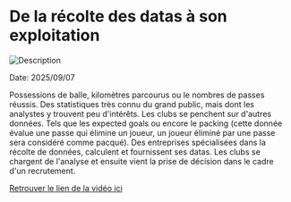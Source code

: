 # De la récolte des datas à son exploitation

![Description](images/1652469837952.png)

Date: 2025/09/07

Possessions de balle, kilomètres parcourus ou le nombres de passes réussis. Des statistiques très connu du grand public, mais dont les analystes y trouvent peu d'intérêts. Les clubs se penchent sur d'autres données. Tels que les expected goals ou encore le packing (cette donnée évalue une passe qui élimine un joueur, un joueur éliminé par une passe sera considéré comme pacqué). Des entreprises spécialisées dans la récolte de données, calculent et fournissent ses datas. Les clubs se chargent  de l'analyse et ensuite vient la prise de décision dans le cadre d'un recrutement.

[Retrouver le lien de la vidéo ici](https://www.youtube.com/watch?v=W0hcXkBuJ18&t=2s)
